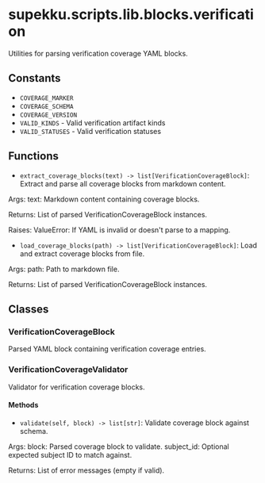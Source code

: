 # supekku.scripts.lib.blocks.verification

Utilities for parsing verification coverage YAML blocks.

## Constants

- `COVERAGE_MARKER`
- `COVERAGE_SCHEMA`
- `COVERAGE_VERSION`
- `VALID_KINDS` - Valid verification artifact kinds
- `VALID_STATUSES` - Valid verification statuses

## Functions

- `extract_coverage_blocks(text) -> list[VerificationCoverageBlock]`: Extract and parse all coverage blocks from markdown content.

Args:
  text: Markdown content containing coverage blocks.

Returns:
  List of parsed VerificationCoverageBlock instances.

Raises:
  ValueError: If YAML is invalid or doesn't parse to a mapping.
- `load_coverage_blocks(path) -> list[VerificationCoverageBlock]`: Load and extract coverage blocks from file.

Args:
  path: Path to markdown file.

Returns:
  List of parsed VerificationCoverageBlock instances.

## Classes

### VerificationCoverageBlock

Parsed YAML block containing verification coverage entries.

### VerificationCoverageValidator

Validator for verification coverage blocks.

#### Methods

- `validate(self, block) -> list[str]`: Validate coverage block against schema.

Args:
  block: Parsed coverage block to validate.
  subject_id: Optional expected subject ID to match against.

Returns:
  List of error messages (empty if valid).
